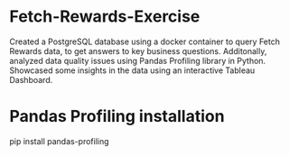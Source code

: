 # Fetch-Rewards-Exercise

Created a PostgreSQL database using a docker container to query Fetch Rewards data, to get answers to key business questions.
Additonally, analyzed data quality issues using Pandas Profiling  library in Python. Showcased some insights in the data using an interactive Tableau Dashboard. 

# Pandas Profiling installation
pip install pandas-profiling

